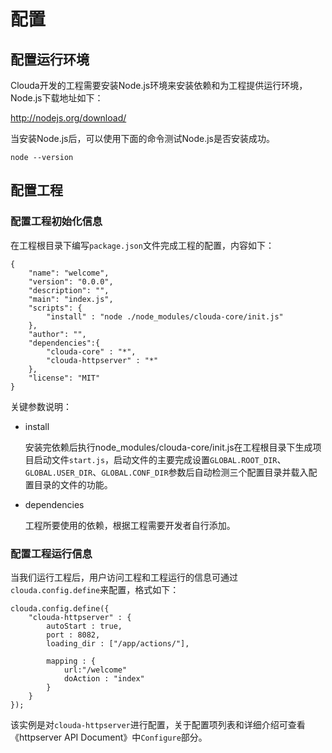 # 配置


## 配置运行环境

Clouda开发的工程需要安装Node.js环境来安装依赖和为工程提供运行环境，Node.js下载地址如下：

<http://nodejs.org/download/>

当安装Node.js后，可以使用下面的命令测试Node.js是否安装成功。

	node --version
	
## 配置工程

### 配置工程初始化信息

在工程根目录下编写`package.json`文件完成工程的配置，内容如下：

	{
    	"name": "welcome",
    	"version": "0.0.0",
    	"description": "",
    	"main": "index.js",
    	"scripts": {
        	"install" : "node ./node_modules/clouda-core/init.js"
    	},
    	"author": "",
    	"dependencies":{
        	"clouda-core" : "*",
        	"clouda-httpserver" : "*"
    	},
    	"license": "MIT"
	}
	
关键参数说明：

* install

	安装完依赖后执行node_modules/clouda-core/init.js在工程根目录下生成项目启动文件`start.js`，启动文件的主要完成设置`GLOBAL.ROOT_DIR`、`GLOBAL.USER_DIR`、`GLOBAL.CONF_DIR`参数后自动检测三个配置目录并载入配置目录的文件的功能。
	
* dependencies

	工程所要使用的依赖，根据工程需要开发者自行添加。


### 配置工程运行信息

当我们运行工程后，用户访问工程和工程运行的信息可通过`clouda.config.define`来配置，格式如下：

	clouda.config.define({
		"clouda-httpserver" : {
			autoStart : true,
			port : 8082,
			loading_dir : ["/app/actions/"],
			
			mapping : {
				url:"/welcome"
				doAction : "index"
			}
		}
	});
	
该实例是对`clouda-httpserver`进行配置，关于配置项列表和详细介绍可查看《httpserver API Document》中`Configure`部分。
